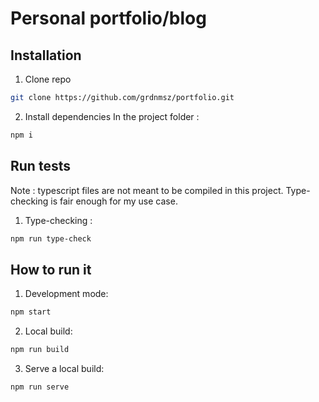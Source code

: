 # Personal portfolio/blog
## Installation
1. Clone repo

```bash
git clone https://github.com/grdnmsz/portfolio.git
```

2. Install dependencies
In the project folder : 
```bash
npm i
```

## Run tests
Note : typescript files are not meant to be compiled in this project. Type-checking is fair enough for my use case.
1. Type-checking :
```bash
npm run type-check
```


## How to run it
1. Development mode: 
```bash
npm start
```
2. Local build:
```bash
npm run build
```
3. Serve a local build:
```bash
npm run serve
```